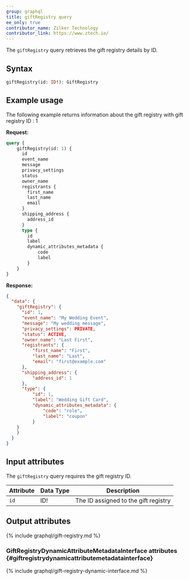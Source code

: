 ```yaml
---
group: graphql
title: giftRegistry query
ee_only: true   
contributor_name: Zilker Technology
contributor_link: https://www.ztech.io/
---
```


The `giftRegistry` query retrieves the gift registry details by ID.

## Syntax

```graphql
giftRegistry(id: ID!): GiftRegistry
```

## Example usage

The following example returns information about the gift registry with gift registry ID : 1

**Request:**

``` graphql
query {
    giftRegistry(id: 1) {
      id
      event_name
      message
      privacy_settings
      status
      owner_name
      registrants {
        first_name
        last_name
        email
      }
      shipping_address {
        address_id
      }
      type {
        id
        label
        dynamic_attributes_metadata {
            code
            label
        }
    }
}
```

**Response:**

```json
{
  "data": {
    "giftRegistry": {
      "id": 1,
      "event_name": "My Wedding Event",
      "message": "My wedding message",
      "privacy_settings": PRIVATE,
      "status": ACTIVE,
      "owner_name": "Last First",
      "registrants": {
          "first_name": "First",
          "last_name": "Last",
          "email": "first@example.com"
      },
      "shipping_address": {
          "address_id": 1
      },
      "type": {
          "id": 1,
          "label": "Wedding Gift Card",
          "dynamic_attributes_metadata": {
              "code": "role",
              "label": "coupon"
          }
    }
    }
  }
}
```

## Input attributes

The `giftRegistry` query requires the gift registry ID.

Attribute |  Data Type | Description
--- | --- | ---
`id` | ID! | The ID assigned to the gift registry

## Output attributes
{% include graphql/gift-registry.md %}

### GiftRegistryDynamicAttributeMetadataInterface attributes {#giftregistrydynamicattributemetadatainterface}
{% include graphql/gift-registry-dynamic-interface.md %}
